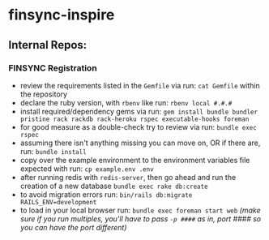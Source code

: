 # finsync-inspire

## Internal Repos:

### FINSYNC Registration
* review the requirements listed in the `Gemfile` via run: `cat Gemfile` within the repository
* declare the ruby version, with `rbenv` like run: `rbenv local #.#.#`
* install required/dependency gems via run: `gem install bundle bundler pristine rack rackdb rack-heroku rspec executable-hooks foreman`
* for good measure as a double-check try to review via run: `bundle exec rspec`
* assuming there isn't anything missing you can move on, OR if there are, run: `bundle install`
* copy over the example environment to the environment variables file expected with run: `cp example.env .env`
* after running redis with `redis-server`, then go ahead and run the creation of a new database `bundle exec rake db:create`
* to avoid migration errors run: `bin/rails db:migrate RAILS_ENV=development`
* to load in your local browser run: `bundle exec foreman start web` _(make sure if you run multiples, you'll have to pass `-p ####` as in, port #### so you can have the port different)_